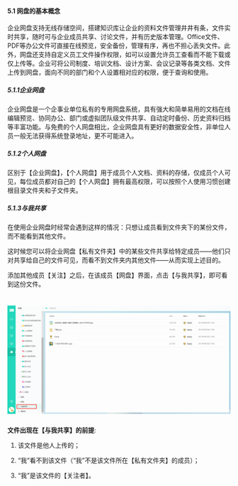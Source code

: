 #### 5.1 网盘的基本概念

企业网盘支持无线存储空间，搭建知识库让企业的资料文件管理井井有条，文件实时共享，随时可与企业成员共享、讨论文件，并有历史版本管理。Office文件、PDF等办公文件可直接在线预览，安全备份，管理有序，再也不担心丢失文件。此外，网盘还支持自定义员工文件操作权限，如可以设置允许员工查看而不能下载或仅上传等。企业可将公司制度、培训文档、设计方案、会议记录等各类文档、文件上传到网盘，面向不同的部门和个人设置相对应的权限，便于查询和使用。

##### 5.1.1企业网盘

企业网盘是一个企事业单位私有的专用网盘系统，具有强大和简单易用的文档在线编辑预览、协同办公、部门或虚拟团队级文件共享、自动定时备份、历史资料归档等丰富功能。与免费的个人网盘相比，企业网盘具有更好的数据安全性，非单位人员一般无法获得系统登录地址，更不可能进入。

##### 5.1.2个人网盘

区别于【企业网盘】，【个人网盘】用于成员个人文档、资料的存储，仅成员个人可见，每位成员都对自己的【个人网盘】拥有最高权限，可以按照个人使用习惯创建根目录文件夹和子文件夹。

##### 5.1.3与我共享

在使用企业网盘时经常会遇到这样的情况：只想让成员看到文件夹下的某份文件，而不能看到其他文件。

这时候您可以将企业网盘【私有文件夹】中的某些文件共享给特定成员——他们只对共享给自己的文件可见，而看不到文件夹内其他文件——从而实现上述目的。

添加其他成员【关注】之后，在该成员【网盘】界面，点击【与我共享】，即可看到这份文件。

# ![](/assets/5.1网盘-与我共享.png)

**文件出现在【与我共享】的前提**:

1) 该文件是他人上传的； 

2) “我”看不到该文件（“我”不是该文件所在【私有文件夹】的成员）； 

3) “我”是该文件的【关注者】。


